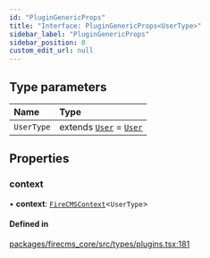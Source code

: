 ```yaml
---
id: "PluginGenericProps"
title: "Interface: PluginGenericProps<UserType>"
sidebar_label: "PluginGenericProps"
sidebar_position: 0
custom_edit_url: null
---
```


## Type parameters

| Name | Type |
| :------ | :------ |
| `UserType` | extends [`User`](../types/User.md) = [`User`](../types/User.md) |

## Properties

### context

• **context**: [`FireCMSContext`](../types/FireCMSContext.md)\<`UserType`\>

#### Defined in

[packages/firecms_core/src/types/plugins.tsx:181](https://github.com/FireCMSco/firecms/blob/d45f3739/packages/firecms_core/src/types/plugins.tsx#L181)

